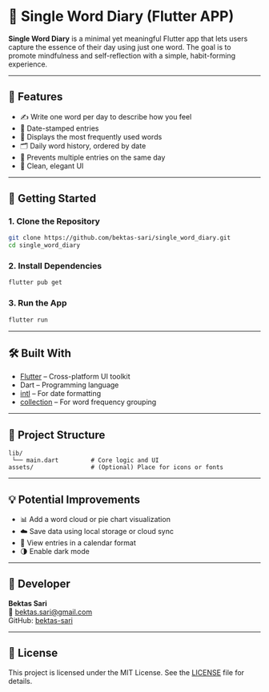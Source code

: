 # 📝 Single Word Diary (Flutter APP)

**Single Word Diary** is a minimal yet meaningful Flutter app that lets users capture the essence of their day using just one word. 
The goal is to promote mindfulness and self-reflection with a simple, habit-forming experience.

---

## 📱 Features

- ✍️ Write one word per day to describe how you feel
- 📅 Date-stamped entries
- 🧠 Displays the most frequently used words
- 🗂️ Daily word history, ordered by date
- 🚫 Prevents multiple entries on the same day
- 🎯 Clean, elegant UI

---

## 🚀 Getting Started

### 1. Clone the Repository

```bash
git clone https://github.com/bektas-sari/single_word_diary.git
cd single_word_diary
```

### 2. Install Dependencies

```bash
flutter pub get
```

### 3. Run the App

```bash
flutter run
```

---

## 🛠️ Built With

- [Flutter](https://flutter.dev/) – Cross-platform UI toolkit
- Dart – Programming language
- [intl](https://pub.dev/packages/intl) – For date formatting
- [collection](https://pub.dev/packages/collection) – For word frequency grouping

---

## 📁 Project Structure

```
lib/
 └── main.dart         # Core logic and UI
assets/                # (Optional) Place for icons or fonts
```

---

## 💡 Potential Improvements

- 📊 Add a word cloud or pie chart visualization
- ☁️ Save data using local storage or cloud sync
- 📆 View entries in a calendar format
- 🌗 Enable dark mode

---

## 👤 Developer

**Bektas Sari**  
📧 bektas.sari@gmail.com  
GitHub: [bektas-sari](https://github.com/bektas-sari)

---

## 📝 License

This project is licensed under the MIT License. See the [LICENSE](LICENSE) file for details.

